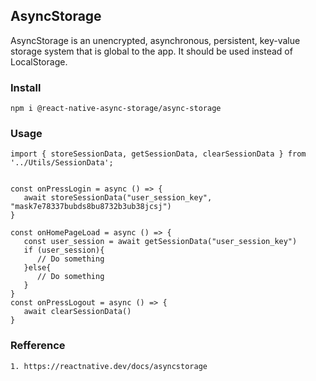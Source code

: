 ## AsyncStorage

AsyncStorage is an unencrypted, asynchronous, persistent, key-value storage system that is global to the app. It should be used instead of LocalStorage.



### Install

```
npm i @react-native-async-storage/async-storage
```

### Usage
```
import { storeSessionData, getSessionData, clearSessionData } from '../Utils/SessionData';


const onPressLogin = async () => {
   await storeSessionData("user_session_key", "mask7e78337bubds8bu8732b3ub38jcsj")
}

const onHomePageLoad = async () => {
   const user_session = await getSessionData("user_session_key")
   if (user_session){
      // Do something
   }else{
      // Do something
   }
}
const onPressLogout = async () => {
   await clearSessionData()
}
```

### Refference
```
1. https://reactnative.dev/docs/asyncstorage